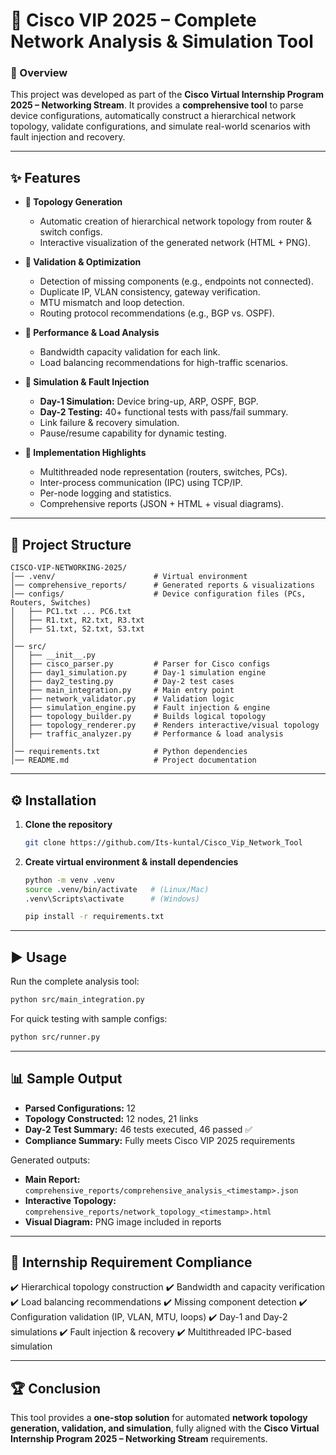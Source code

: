 # 🚀 Cisco VIP 2025 – Complete Network Analysis & Simulation Tool

### 📌 Overview

This project was developed as part of the **Cisco Virtual Internship Program 2025 – Networking Stream**.
It provides a **comprehensive tool** to parse device configurations, automatically construct a hierarchical network topology, validate configurations, and simulate real-world scenarios with fault injection and recovery.

---

## ✨ Features

* **🔹 Topology Generation**

  * Automatic creation of hierarchical network topology from router & switch configs.
  * Interactive visualization of the generated network (HTML + PNG).

* **🔹 Validation & Optimization**

  * Detection of missing components (e.g., endpoints not connected).
  * Duplicate IP, VLAN consistency, gateway verification.
  * MTU mismatch and loop detection.
  * Routing protocol recommendations (e.g., BGP vs. OSPF).

* **🔹 Performance & Load Analysis**

  * Bandwidth capacity validation for each link.
  * Load balancing recommendations for high-traffic scenarios.

* **🔹 Simulation & Fault Injection**

  * **Day-1 Simulation:** Device bring-up, ARP, OSPF, BGP.
  * **Day-2 Testing:** 40+ functional tests with pass/fail summary.
  * Link failure & recovery simulation.
  * Pause/resume capability for dynamic testing.

* **🔹 Implementation Highlights**

  * Multithreaded node representation (routers, switches, PCs).
  * Inter-process communication (IPC) using TCP/IP.
  * Per-node logging and statistics.
  * Comprehensive reports (JSON + HTML + visual diagrams).

---

## 📂 Project Structure

```
CISCO-VIP-NETWORKING-2025/
│── .venv/                      # Virtual environment
│── comprehensive_reports/      # Generated reports & visualizations
│── configs/                    # Device configuration files (PCs, Routers, Switches)
│   ├── PC1.txt ... PC6.txt
│   ├── R1.txt, R2.txt, R3.txt
│   ├── S1.txt, S2.txt, S3.txt
│
│── src/
│   ├── __init__.py
│   ├── cisco_parser.py         # Parser for Cisco configs
│   ├── day1_simulation.py      # Day-1 simulation engine
│   ├── day2_testing.py         # Day-2 test cases
│   ├── main_integration.py     # Main entry point
│   ├── network_validator.py    # Validation logic
│   ├── simulation_engine.py    # Fault injection & engine
│   ├── topology_builder.py     # Builds logical topology
│   ├── topology_renderer.py    # Renders interactive/visual topology
│   ├── traffic_analyzer.py     # Performance & load analysis
│
│── requirements.txt            # Python dependencies
│── README.md                   # Project documentation
```

---

## ⚙️ Installation

1. **Clone the repository**

   ```bash
   git clone https://github.com/Its-kuntal/Cisco_Vip_Network_Tool
   ```

2. **Create virtual environment & install dependencies**

   ```bash
   python -m venv .venv
   source .venv/bin/activate   # (Linux/Mac)
   .venv\Scripts\activate      # (Windows)

   pip install -r requirements.txt
   ```

---

## ▶️ Usage

Run the complete analysis tool:

```bash
python src/main_integration.py
```

For quick testing with sample configs:

```bash
python src/runner.py
```

---

## 📊 Sample Output

* **Parsed Configurations:** 12
* **Topology Constructed:** 12 nodes, 21 links
* **Day-2 Test Summary:** 46 tests executed, 46 passed ✅
* **Compliance Summary:** Fully meets Cisco VIP 2025 requirements

Generated outputs:

* **Main Report:** `comprehensive_reports/comprehensive_analysis_<timestamp>.json`
* **Interactive Topology:** `comprehensive_reports/network_topology_<timestamp>.html`
* **Visual Diagram:** PNG image included in reports

---

## 📌 Internship Requirement Compliance

✔️ Hierarchical topology construction
✔️ Bandwidth and capacity verification
✔️ Load balancing recommendations
✔️ Missing component detection
✔️ Configuration validation (IP, VLAN, MTU, loops)
✔️ Day-1 and Day-2 simulations
✔️ Fault injection & recovery
✔️ Multithreaded IPC-based simulation

---

## 🏆 Conclusion

This tool provides a **one-stop solution** for automated **network topology generation, validation, and simulation**, fully aligned with the **Cisco Virtual Internship Program 2025 – Networking Stream** requirements.
